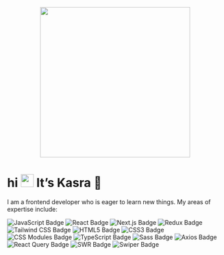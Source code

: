 <div id="header" align="center">
  <img src="https://cdn.dribbble.com/users/1813781/screenshots/5629008/working-time.gif" width="350"/>
</div> 

<h1> hi  <img src="https://media.giphy.com/media/hvRJCLFzcasrR4ia7z/giphy.gif" width="30px"/> It’s Kasra 💚</h1>

I am a frontend developer who is eager to learn new things. My areas of expertise include:


![JavaScript Badge](https://img.shields.io/badge/JavaScript-006915?logo=javascript&logoColor=ffffff&style=for-the-badge) ![React Badge](https://img.shields.io/badge/React-006915?logo=react&logoColor=ffffff&style=for-the-badge) ![Next.js Badge](https://img.shields.io/badge/Next.js-006915?logo=nextdotjs&logoColor=ffffff&style=for-the-badge) ![Redux Badge](https://img.shields.io/badge/Redux-006915?logo=redux&logoColor=ffffff&style=for-the-badge) ![Tailwind CSS Badge](https://img.shields.io/badge/Tailwind%20CSS-006915?logo=tailwindcss&logoColor=ffffff&style=for-the-badge) ![HTML5 Badge](https://img.shields.io/badge/HTML5-006915?logo=html5&logoColor=ffffff&style=for-the-badge) ![CSS3 Badge](https://img.shields.io/badge/CSS3-006915?logo=css3&logoColor=ffffff&style=for-the-badge) ![CSS Modules Badge](https://img.shields.io/badge/CSS%20Modules-006915?logo=cssmodules&logoColor=ffffff&style=for-the-badge) ![TypeScript Badge](https://img.shields.io/badge/TypeScript-006915?logo=typescript&logoColor=ffffff&style=for-the-badge) ![Sass Badge](https://img.shields.io/badge/Sass-006915?logo=sass&logoColor=ffffff&style=for-the-badge) ![Axios Badge](https://img.shields.io/badge/Axios-006915?logo=axios&logoColor=ffffff&style=for-the-badge) ![React Query Badge](https://img.shields.io/badge/React%20Query-006915?logo=reactquery&logoColor=ffffff&style=for-the-badge) ![SWR Badge](https://img.shields.io/badge/SWR-006915?logo=swr&logoColor=ffffff&style=for-the-badge) ![Swiper Badge](https://img.shields.io/badge/Swiper-006915?logo=swiper&logoColor=ffffff&style=for-the-badge)
